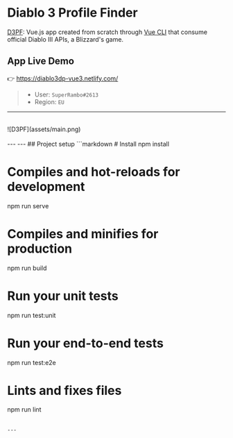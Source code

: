 # Diablo 3 Profile Finder

[D3PF](https://diablo3dp-vue3.netlify.com/): Vue.js app created from scratch through [Vue CLI](https://cli.vuejs.org/) that consume official Diablo III APIs, a Blizzard's game.

## App Live Demo
👉 https://diablo3dp-vue3.netlify.com/

> - User: `SuperRambo#2613`
> - Region: `EU`

---
<br />
![D3PF](assets/main.png)
<br />
<br />
---
---
## Project setup
```markdown
# Install
npm install

# Compiles and hot-reloads for development
npm run serve

# Compiles and minifies for production
npm run build

# Run your unit tests
npm run test:unit

# Run your end-to-end tests
npm run test:e2e

# Lints and fixes files
npm run lint
```

---
